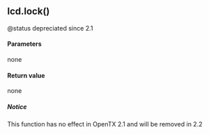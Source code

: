 <!-- This file was generated by the script. Do not edit it, any changes will be lost! -->

## lcd.lock()



@status depreciated since 2.1


#### Parameters

none

#### Return value

none

##### Notice
This function has no effect in OpenTX 2.1 and will be removed in 2.2


